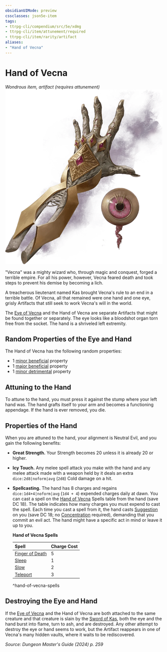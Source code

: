 ```yaml
---
obsidianUIMode: preview
cssclasses: json5e-item
tags:
- ttrpg-cli/compendium/src/5e/xdmg
- ttrpg-cli/item/attunement/required
- ttrpg-cli/item/rarity/artifact
aliases: 
- "Hand of Vecna"
---
```

# Hand of Vecna
*Wondrous item, artifact (requires attunement)*  
![](3-Compendium/items/img/eye-and-hand-of-vecna.webp#right)


"Vecna" was a mighty wizard who, through magic and conquest, forged a terrible empire. For all his power, however, Vecna feared death and took steps to prevent his demise by becoming a lich.

A treacherous lieutenant named Kas brought Vecna's rule to an end in a terrible battle. Of Vecna, all that remained were one hand and one eye, grisly Artifacts that still seek to work Vecna's will in the world.

The [Eye of Vecna](3-Compendium/items/eye-of-vecna-xdmg.md) and the Hand of Vecna are separate Artifacts that might be found together or separately. The eye looks like a bloodshot organ torn free from the socket. The hand is a shriveled left extremity.

## Random Properties of the Eye and Hand

The Hand of Vecna has the following random properties:

- 1 [minor beneficial](3-Compendium/tables/artifact-properties-minor-beneficial-properties-xdmg.md) property  
- 1 [major beneficial](3-Compendium/tables/artifact-properties-major-beneficial-properties-xdmg.md) property  
- 1 [minor detrimental](3-Compendium/tables/artifact-properties-minor-detrimental-properties-xdmg.md) property  

## Attuning to the Hand

To attune to the hand, you must press it against the stump where your left hand was. The hand grafts itself to your arm and becomes a functioning appendage. If the hand is ever removed, you die.

## Properties of the Hand

When you are attuned to the hand, your alignment is Neutral Evil, and you gain the following benefits:

- **Great Strength.** Your Strength becomes 20 unless it is already 20 or higher.  
- **Icy Touch.** Any melee spell attack you make with the hand and any melee attack made with a weapon held by it deals an extra `dice:2d8|noform|avg` (`2d8`) Cold damage on a hit.  
- **Spellcasting.** The hand has 8 charges and regains `dice:1d4+4|noform|avg` (`1d4 + 4`) expended charges daily at dawn. You can cast a spell on the [Hand of Vecna](3-Compendium/items/hand-of-vecna-xdmg.md) Spells table from the hand (save DC 18). The table indicates how many charges you must expend to cast the spell. Each time you cast a spell from it, the hand casts [Suggestion](3-Compendium/spells/suggestion-xphb.md) on you (save DC 18; no [Concentration](3-Compendium/rules/conditions.md#Concentration) required), demanding that you commit an evil act. The hand might have a specific act in mind or leave it up to you.  

    **Hand of Vecna Spells**  

    | Spell | Charge Cost |  
    |-------|-------------|  
    | [Finger of Death](3-Compendium/spells/finger-of-death-xphb.md) | 5 |  
    | [Sleep](3-Compendium/spells/sleep-xphb.md) | 1 |  
    | [Slow](3-Compendium/spells/slow-xphb.md) | 2 |  
    | [Teleport](3-Compendium/spells/teleport-xphb.md) | 3 |  
    ^hand-of-vecna-spells  

## Destroying the Eye and Hand

If the [Eye of Vecna](3-Compendium/items/eye-of-vecna-xdmg.md) and the Hand of Vecna are both attached to the same creature and that creature is slain by the [Sword of Kas](3-Compendium/items/sword-of-kas-xdmg.md), both the eye and the hand burst into flame, turn to ash, and are destroyed. Any other attempt to destroy the eye or hand seems to work, but the Artifact reappears in one of Vecna's many hidden vaults, where it waits to be rediscovered.

*Source: Dungeon Master's Guide (2024) p. 259*
